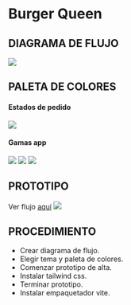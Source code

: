 # Burger Queen

## DIAGRAMA DE FLUJO
<img src = "IMGS/DIAGRAMA DE FLUJO.png">

## PALETA DE COLORES
#### Estados de pedido
<img src = "IMGS/PALETA DE COLORES.jpeg">

#### Gamas app
<img src = "IMGS/VERDES.jpeg">
<img src = "IMGS/ROJOS.jpeg">
<img src = "IMGS/BLANCO.jpeg">

## PROTOTIPO
Ver flujo [aquí](https://www.figma.com/file/zf6Iatfd72OyGpvaUfgDlk/NONNA-QUEEN?node-id=29%3A108)
<img src = "IMGS/PROTOTIPO.png">

## PROCEDIMIENTO
* Crear diagrama de flujo.
* Elegir tema y paleta de colores.
* Comenzar prototipo de alta.
* Instalar tailwind css.
* Terminar prototipo.
* Instalar empaquetador vite.